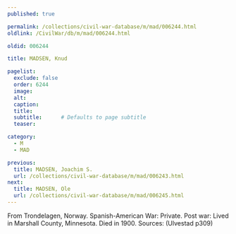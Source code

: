 ```yaml
---
published: true

permalink: /collections/civil-war-database/m/mad/006244.html
oldlink: /CivilWar/db/m/mad/006244.html

oldid: 006244

title: MADSEN, Knud

pagelist:
  exclude: false
  order: 6244
  image: 
  alt:
  caption:
  title:
  subtitle:      # Defaults to page subtitle
  teaser:

category: 
  - M 
  - MAD

previous:
  title: MADSEN, Joachim S.
  url: /collections/civil-war-database/m/mad/006243.html  
next:
  title: MADSEN, Ole
  url: /collections/civil-war-database/m/mad/006245.html   
---
```

From Trondelagen, Norway. Spanish-American War: Private. Post war: Lived in Marshall County, Minnesota. Died in 1900. Sources: (Ulvestad p309)